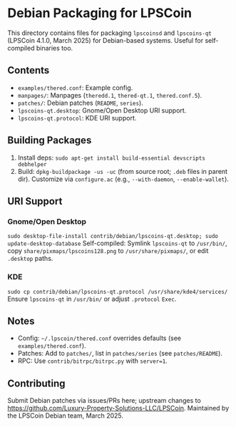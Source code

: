 # Debian Packaging for LPSCoin
This directory contains files for packaging `lpscoinsd` and `lpscoins-qt` (LPSCoin 4.1.0, March 2025) for Debian-based systems. Useful for self-compiled binaries too.

## Contents
- `examples/thered.conf`: Example config.
- `manpages/`: Manpages (`theredd.1`, `thered-qt.1`, `thered.conf.5`).
- `patches/`: Debian patches (`README`, `series`).
- `lpscoins-qt.desktop`: Gnome/Open Desktop URI support.
- `lpscoins-qt.protocol`: KDE URI support.

## Building Packages
1. Install deps: `sudo apt-get install build-essential devscripts debhelper`
2. Build: `dpkg-buildpackage -us -uc` (from source root; `.deb` files in parent dir).
Customize via `configure.ac` (e.g., `--with-daemon`, `--enable-wallet`).

## URI Support
### Gnome/Open Desktop
`sudo desktop-file-install contrib/debian/lpscoins-qt.desktop; sudo update-desktop-database`
Self-compiled: Symlink `lpscoins-qt` to `/usr/bin/`, copy `share/pixmaps/lpscoins128.png` to `/usr/share/pixmaps/`, or edit `.desktop` paths.

### KDE
`sudo cp contrib/debian/lpscoins-qt.protocol /usr/share/kde4/services/`
Ensure `lpscoins-qt` in `/usr/bin/` or adjust `.protocol` `Exec`.

## Notes
- Config: `~/.lpscoin/thered.conf` overrides defaults (see `examples/thered.conf`).
- Patches: Add to `patches/`, list in `patches/series` (see `patches/README`).
- RPC: Use `contrib/bitrpc/bitrpc.py` with `server=1`.

## Contributing
Submit Debian patches via issues/PRs here; upstream changes to https://github.com/Luxury-Property-Solutions-LLC/LPSCoin.
Maintained by the LPSCoin Debian team, March 2025.
